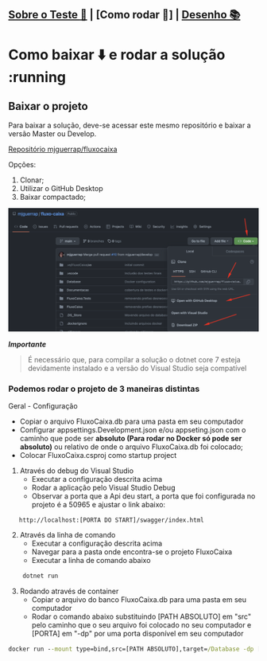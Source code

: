 ## [Sobre o Teste :mega:](/) | [Como rodar 🔨] | [Desenho 📚](/Documentacao/md/DesenhoSolucao.md)
# Como baixar :arrow_down: e rodar a solução :running

## Baixar o projeto

Para baixar a solução, deve-se acessar este mesmo repositório e baixar a versão Master ou Develop.

[Repositório mjguerrap/fluxocaixa](https://github.com/mjguerrap/fluxo-caixa)

Opções:

1) Clonar;
2) Utilizar o GitHub Desktop
3) Baixar compactado;

![.](./Documentacao/../../Img/Baixar%20solucao.png)

_**Importante**_
> É necessário que, para compilar a solução o dotnet core 7 esteja devidamente instalado e a versão do Visual Studio seja compatível

### Podemos rodar o projeto de 3 maneiras distintas

Geral - Configuração

- Copiar o arquivo FluxoCaixa.db para uma pasta em seu computador
- Configurar appsettings.Development.json e/ou appseting.json com o caminho que pode ser **absoluto (Para rodar no Docker só pode ser absoluto)** ou relativo de onde o arquivo FluxoCaixa.db foi colocado;
- Colocar FluxoCaixa.csproj como startup project

1) Através do debug do Visual Studio
   - Executar a configuração descrita acima
   - Rodar a aplicação pelo Visual Studio Debug
   - Observar a porta que a Api deu start, a porta que foi configurada no projeto é a 50965 e ajustar o link abaixo:
  
```uri
   http://localhost:[PORTA DO START]/swagger/index.html
```

2) Através da linha de comando
   - Executar a configuração descrita acima
   - Navegar para a pasta onde encontra-se o projeto FluxoCaixa
   - Executar a linha de comando abaixo

```cmd
    dotnet run
```

3) Rodando através de container
   - Copiar o arquivo do banco FluxoCaixa.db para uma pasta em seu computador
   - Rodar o comando abaixo substituindo [PATH ABSOLUTO] em "src" pelo caminho que o seu arquivo foi colocado no seu computador e [PORTA] em "-dp" por uma porta disponível em seu computador
  
```cmd
docker run --mount type=bind,src=[PATH ABSOLUTO],target=/Database -dp [PORTA]:50965  mjguerrap/fluxocaixateste --name fluxocaixa
```

